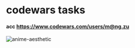 # codewars tasks

#### acc https://www.codewars.com/users/m@ng.zu

![anime-aesthetic](https://media.tenor.com/eu8Q-92AKpwAAAAC/anime-aesthetic.gif)